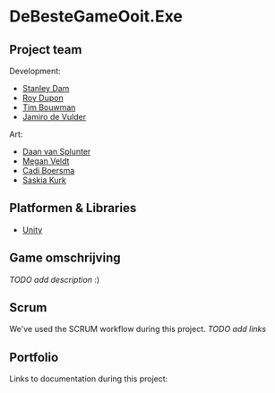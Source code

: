 # DeBesteGameOoit.Exe

## Project team

Development:

  - [Stanley Dam](https://github.com/Stanley-Dam)
  - [Roy Dupon](https://github.com/Royd54)
  - [Tim Bouwman](https://github.com/TimBouwman)
  - [Jamiro de Vulder](https://github.com/jamirodevulder)

Art:

  - [Daan van Splunter](https://daanvs.myportfolio.com/)
  - [Megan Veldt](https://meganveldtgameart.myportfolio.com/)
  - [Cadi Boersma](https://a26008.myportfolio.com/)
  - [Saskia Kurk](https://saskiakurk.myportfolio.com/)

## Platformen & Libraries
- [Unity](https://unity.com/)

## Game omschrijving
_TODO add description_
:)

## Scrum
We've used the SCRUM workflow during this project.
_TODO add links_

## Portfolio
Links to documentation during this project:
